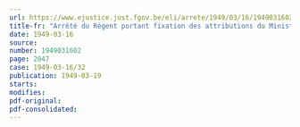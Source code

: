 ```yaml
---
url: https://www.ejustice.just.fgov.be/eli/arrete/1949/03/16/1949031602/justel
title-fr: "Arrêté du Régent portant fixation des attributions du Ministre de la Coordination économique"
date: 1949-03-16
source:
number: 1949031602
page: 2047
case: 1949-03-16/32
publication: 1949-03-19
starts:
modifies:
pdf-original:
pdf-consolidated:
---
```


